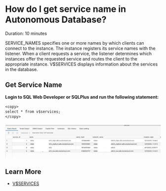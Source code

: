 # How do I get service name in Autonomous Database? 
Duration: 10 minutes

SERVICE_NAMES specifies one or more names by which clients can connect to the instance. The instance registers its service names with the listener. When a client requests a service, the listener determines which instances offer the requested service and routes the client to the appropriate instance. V$SERVICES displays information about the services in the database.

## Get Service Name

**Login to SQL Web Developer or SQLPlus and run the following statement:**

```
<copy>
select * from v$services; 
</copy>
```

![services](images/services.png "services")
 
## Learn More
* [V$SERVICES](https://docs.oracle.com/en/database/oracle/oracle-database/19/refrn/V-SERVICES.html)
